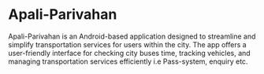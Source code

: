 # Apali-Parivahan
Apali-Parivahan is an Android-based application designed to streamline and simplify transportation services for users within the city. The app offers a user-friendly interface for checking city buses time, tracking vehicles, and managing transportation services efficiently i.e Pass-system, enquiry etc.
